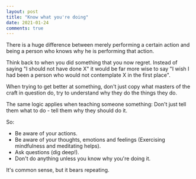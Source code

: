 ```yaml
---
layout: post
title: "Know what you're doing"
date: 2021-01-24
comments: true
---
```


There is a huge difference between merely performing a certain action and being a person who knows why he is performing that action.

Think back to when you did something that you now regret. Instead of saying "I should not have done X" it would be far more wise to say "I wish I had been a person who would not contemplate X in the first place".

When trying to get better at something, don't just copy what masters of the craft in question do, try to understand why they do the things they do.

The same logic applies when teaching someone something: Don't just tell them what to do - tell them why they should do it.

So:

-   Be aware of your actions.
-   Be aware of your thoughts, emotions and feelings (Exercising mindfulness and meditating helps).
-   Ask questions (dig deep!).
-   Don't do anything unless you know why you're doing it.

It's common sense, but it bears repeating.
